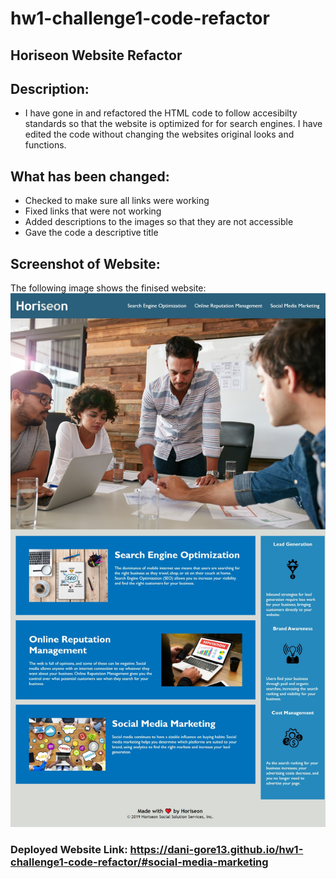 # hw1-challenge1-code-refactor

## Horiseon Website Refactor

## Description:

- I have gone in and refactored the HTML code to follow accesibilty standards so that the website is optimized for for search engines. I have edited the code without changing the websites original looks and functions.

## What has been changed:

- Checked to make sure all links were working
- Fixed links that were not working
- Added descriptions to the images so that they are not accessible
- Gave the code a descriptive title

## Screenshot of Website:

The following image shows the finised website:
<img 
src="./assets/images/final-site-image.jpg">
### Deployed Website Link: https://dani-gore13.github.io/hw1-challenge1-code-refactor/#social-media-marketing
